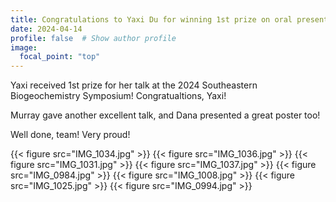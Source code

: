 ```yaml
---
title: Congratulations to Yaxi Du for winning 1st prize on oral presentation at the Southeastern Biogeochemistry Symposium! 
date: 2024-04-14
profile: false  # Show author profile
image:
  focal_point: "top"
---
```


Yaxi received 1st prize for her talk at the 2024 Southeastern Biogeochemistry Symposium! Congratualtions, Yaxi! 

Murray gave another excellent talk, and Dana presented a great poster too! 

Well done, team! Very proud!

{{< figure src="IMG_1034.jpg" >}}
{{< figure src="IMG_1036.jpg" >}}
{{< figure src="IMG_1031.jpg" >}}
{{< figure src="IMG_1037.jpg" >}}
{{< figure src="IMG_0984.jpg" >}}
{{< figure src="IMG_1008.jpg" >}}
{{< figure src="IMG_1025.jpg" >}}
{{< figure src="IMG_0994.jpg" >}}


